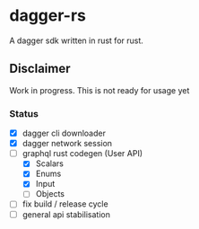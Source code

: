 # dagger-rs

A dagger sdk written in rust for rust.

## Disclaimer

Work in progress. This is not ready for usage yet

### Status

- [x] dagger cli downloader
- [x] dagger network session
- [ ] graphql rust codegen (User API)
  - [x] Scalars
  - [x] Enums
  - [x] Input
  - [ ] Objects
- [ ] fix build / release cycle
- [ ] general api stabilisation
